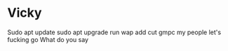 # Vicky
Sudo apt update
sudo apt upgrade
run
wap add cut
gmpc my people
let's fucking go
What do you say
